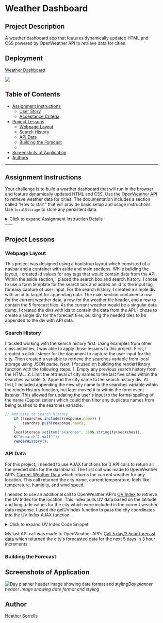 # Weather Dashboard

## Project Description

A weather dashboard app that features dynamically updated HTML and CSS powered by OpenWeather API to retrieve data for cities.

## Deployment

  [Weather Dashboard](https://hlsorrells.github.io/weather-dashboard/)

  ![](assets/images/.gif)

## Table of Contents

  * [Assignment Instructions](#assignment-instructions)
    * [User Story](#user-story)
    * [Acceptance Criteria](#acceptance-criteria)
  * [Project Lessons](#project-lessons)
    * [Webpage Layout](#webpage-layout)
    * [Search History](#search-history)
    * [API Data](#api-data)
    * [Building the Forecast](#building-the-forecast)
    * [](#)
  * [Screenshots of Application](#screenshots-of-application)
  * [Authors](#author)

----

## Assignment Instructions

Your challenge is to build a weather dashboard that will run in the browser and feature dynamically updated HTML and CSS. Use the [OpenWeather API](https://openweathermap.org/api) to retrieve weather data for cities. The documentation includes a section called "How to start" that will provide basic setup and usage instructions. Use `localStorage` to store any persistent data.

<details>
    <summary markdown="span">Click to expand Assignment Instruction Details</summary>

### User Story

```
AS A traveler
I WANT to see the weather outlook for multiple cities
SO THAT I can plan a trip accordingly
```

### Acceptance Criteria

```
GIVEN a weather dashboard with form inputs
WHEN I search for a city
THEN I am presented with current and future conditions for that city and that city is added to the search history
WHEN I view current weather conditions for that city
THEN I am presented with the city name, the date, an icon representation of weather conditions, the temperature, the humidity, the wind speed, and the UV index
WHEN I view the UV index
THEN I am presented with a color that indicates whether the conditions are favorable, moderate, or severe
WHEN I view future weather conditions for that city
THEN I am presented with a 5-day forecast that displays the date, an icon representation of weather conditions, the temperature, and the humidity
WHEN I click on a city in the search history
THEN I am again presented with current and future conditions for that city
WHEN I open the weather dashboard
THEN I am presented with the last searched city forecast
```
</details>
----

## Project Lessons

### Webpage Layout
This project was designed using a bootstrap layout which consisted of a navbar and a container with aside and main sections. While building the layout, I created id values for any tags that would contain data from the API. Within the aside section, I placed the search box and search history. I chose to use a form template for the search box and added an id to the input tag for easy capture of user input. For the search history, I created a simple div with an id to target for appending data. The main section contained a row for the current weather data, a row for the weather tile header, and a row to contain the 5 forecast tiles. As the current weather would be a singular data dump, I created the divs with ids to contain the data from the API. I chose to create a single div for the forecast tiles, building the needed tiles to be appended to the div with API data.

### Search History
I tackled working with the search history first. Using examples from other class activities, I was able to apply those lessons to this project. First, I created a click listener for the document to capture the user input for the city. Then created a variable to retrieve the searches variable from local storage using JSON parse. Next, I focused on building the renderHistory function with the following steps.
    1. Empty any previous search history from the HTML.
    2. Limit the retrieval of city names to the last five cities within the searches variable.
    3. Append the city name to the search history div.
At first, I included appending the new city name to the searches variable within the renderHistory function, but later moved it to within the form event listener. This allowed for updating the user's input to the formal spelling of the name (Capitalization) which could then filter any duplicate names from being pushed to the searches variable.

```javascript
// Add city to search history
    if (!searches.includes(response.name)) {
        searches.push(response.name);
    }
    localStorage.setItem("searches", JSON.stringify(searches));
    $("#search").val("");
    renderHistory();
```

### API Data
For this project, I needed to use AJAX functions for 3 API calls to return all the needed data for the dashboard. The first call was made to OpenWeather API's [Current Weather Data](https://openweathermap.org/current) which returns the current weather for any location. This call returned the city name, current temperature, feels like temperature, humidity, and wind speed. 

I needed to use an additional call to OpenWeather API's [UV Index](https://openweathermap.org/api/uvi) to retrieve the UV Index for the location. This index pulls UV data based on the latitude and longitude values for the city which were included in the current weather data response. I used the getUVindex function to pass the city coordinates into the UV Index AJAX function. 

<details>
    <summary markdown="span">Click to expand UV Index Code Snippet</summary>

```javascript
 // Event listener for search submit button
    $("form").on("submit", function (event) {
        // Pull current weather data from API 
        $.ajax({
            url: "https://api.openweathermap.org/data/2.5/weather?q=" + city + "&units=imperial&appid=c9288340a0d00c00e02bf6e9f809e872",
            method: "GET"
        }).then(function (response) {
            // Set city coordinates and pass them to UV data API call
            var cityCoord = [response.coord.lat, response.coord.lon];
            getUVindex(cityCoord);
        });

        // Pull UV data for current city
        function getUVindex(cityCoord) {
            // Call current UV data for current city
            $.ajax({
                url: "http://api.openweathermap.org/data/2.5/uvi?appid=c9288340a0d00c00e02bf6e9f809e872&lat=" + cityCoord[0] + "&lon=" + cityCoord[1],
                method: "GET"
            })
        }
    }
```
</details>

My last API call was made to OpenWeather API's [Call 5 day/3 hour forecast data](https://openweathermap.org/forecast5) which returned the city's forecasted data for the next 5 days in 3 hour increments.

### Building the Forecast

## Screenshots of Application

![Day planner header image showing date format and styling](assets/Images/day-planner-header.PNG)*Day planner header image showing date format and styling*


## Author

[Heather Sorrells](mailto:hlsorrells.dev@gmail.com)